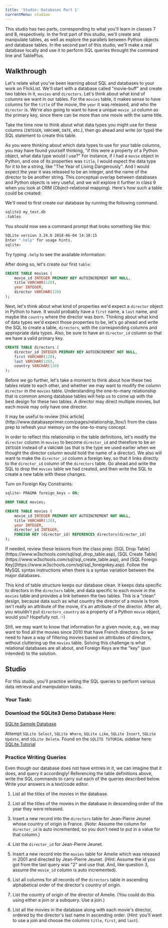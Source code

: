 ```yaml
---
title: 'Studio: Databases Part 1'
currentMenu: studios
---
```


This studio has two parts, corresponding to what you'll learn in classes 7 and 8, respectively. In the first part of this studio, we'll create and manipulate tables, as well as explore the parallels between Python objects and database tables. In the second part of this studio, we'll make a real database locally and use it to perform SQL queries throught the command line and TablePlus.

## Walkthrough

Let's relate what you've been learning about SQL and databases to your work on FlickList. We'll start with a database called "movie-buff" and create two tables in it, `movies` and `directors`. Let's think about what kind of columns we want in our tables. For the `movies` table, it makes sense to have columns for the `title` of the movie, the `year` it was released, and who the `director` is. We're also going to want to have a unique `movie_id` column as the primary key, since there can be more than one movie with the same title.

Take the time now to think about what data types you might use for these columns (`INTEGER`, `VARCHAR`, `DATE`, etc.), then go ahead and write (or type) the SQL statement to create this table.

As you were thinking about which data types to use for your table columns, you may have found yourself thinking, "if this were a property of a Python object, what data type would I use?" For instance, if I had a `movie` object in Python, and one of its properties was `title`, I would expect the data type for it to be a string, like "The Year of Living Dangerously". And I would expect the year it was released to be an integer, and the name of the director to be another string. This conceptual overlap between databases and Python objects is very useful, and we will explore it further in class 9 when you look at ORM (Object-relational mapping). Here's how such a table could be created:

We'll need to first create our database by running the following command.
```bash
sqlite3 my_test.db
.tables
```

You should now see a command prompt that looks something like this:
```bash
SQLite version 3.24.0 2018-06-04 14:10:15
Enter ".help" for usage hints.
sqlite>
```

Try typing `.help` to see the available information:

After doing so, let's create our first `table`:


```sql
CREATE TABLE movies (
    movie_id INTEGER PRIMARY KEY AUTOINCREMENT NOT NULL,
    title VARCHAR(120),
    year INTEGER,
    director VARCHAR(120)
);
```

Next, let's think about what kind of properties we'd expect a `director` object in Python to have. It would probably have a `first` name, a `last` name, and maybe the `country` where the director was born. Thinking about what kind of data types we'd expect those properties to be, let's go ahead and write the SQL to create a table, `directors`, with the corresponding columns and appropriate data types. Also, be sure to have an `director_id` column so that we have a valid primary key.

```sql
CREATE TABLE directors (
    director_id INTEGER PRIMARY KEY AUTOINCREMENT NOT NULL,
    first VARCHAR(120),
    last VARCHAR(120),
    country VARCHAR(120)
);
```

Before we go further, let's take a moment to think about how these two tables relate to each other, and whether we may want to modify the column `director` in the `movies` table. Understanding the one-to-many relationship that is common among database tables will help us to come up with the best design for these two tables. A director may direct multiple movies, but each movie may only have one director. 

<aside class="aside-note" markdown="1">
It may be useful to review [this article](http://www.databaseprimer.com/pages/relationship_1tox/) from the class prep to refresh your memory on the one-to-many concept.
</aside>

In order to reflect this relationship in the table definitions, let's modify the `director` column in `movies` to become `director_id` and therefore to be an `INTEGER` instead of a `VARCHAR` (as that is the type we used earlier when we thought the director column would hold the name of a director). We also will want to make the `director_id` column a foreign key, so that it links directly to the `director_id` column of the `directors` table. Go ahead and write the SQL to drop the `movies` table we had created, and then write the SQL to create a new table with these changes.

Turn on Foreign Key Constraints:
```sql
sqlite> PRAGMA foreign_keys = ON;
```

```sql
DROP TABLE movies;

CREATE TABLE movies (
    movie_id INTEGER PRIMARY KEY AUTOINCREMENT NOT NULL,
    title VARCHAR(120),
    year INTEGER,
    director_id INTEGER,
    FOREIGN KEY (director_id) REFERENCES directors(director_id)
);
```

<aside class="aside-note" markdown="1">
If needed, review these lessons from the class prep: [SQL Drop Table](https://www.w3schools.com/sql/sql_drop_table.asp), [SQL Create Table](https://www.w3schools.com/sql/sql_create_table.asp), and [SQL Foreign Key](https://www.w3schools.com/sql/sql_foreignkey.asp). Follow the MySQL syntax instructions when there is a syntax variation between the major databases.
</aside>

This kind of table structure keeps our database clean. It keeps data specific to directors in the `directors` table, and data specific to each movie in the `movies` table and provides a link between the two tables. This is a "clean" design, because data such as what country the director of a movie is from isn't really an attribute of the movie, it's an attribute of the director. After all, you wouldn't put `directors_country` as a property of a Python `movie` object, would you? Hopefully not. :-)

Still, we may want to know that information for a given movie, e.g., we may want to find all the movies since 2010 that have French directors. So we need to have a way of filtering movies based on attributes of directors, without cluttering up the `movies` table. Solving this challenge is what relational databases are all about, and Foreign Keys are the "key" (pun intended) to the solution.

## Studio

For this studio, you'll practice writing the SQL queries to perform various data retrieval and manipulation tasks.

### Your Task:

### Download the SQLite3 Demo Database Here:

[SQLite Sample Database](http://www.sqlitetutorial.net/sqlite-sample-database/)

Attempt `SQLite Select`, `SQLite Where`, `SQLite Like`, `SQLite Insert`, `SQLite Update`, and `SQLite Delete`.  Found on the `SQLITE TUTORIAL` sidebar here: [SQLite Tutorial](http://www.sqlitetutorial.net/)

### Practice Writing Queries

Even though our database does not have entries in it, we can imagine that it does, and query it accordingly! Referencing the table definitions above, write the SQL commands to carry out each of the queries described below. Write your answers in a text/code editor.

1. List all the titles of the movies in the database.

2. List all the titles of the movies in the database in descending order of the year they were released.

3. Insert a new record into the `directors` table for Jean-Pierre Jeunet whose country of origin is France. (*Note:* Assume the column for `director_id` is auto incremented, so you don't need to put in a value for that column.)

4. List the `director_id` for Jean-Pierre Jeunet.

5. Insert a new record into the `movies` table for Amelie which was released in 2001 and directed by Jean-Pierre Jeunet. (*Hint:* Assume the id you got from the last query was "2" and use that. And, like question 3, assume the `movie_id` column is auto incremented).

6. List all columns for all records of the `directors` table in ascending alphabetical order of the director's country of origin.

7. List the country of origin of the director of Amelie. (You could do this using either a join or a subquery. Use a join.)

8. List all the movies in the database along with each movie's director, ordered by the director's last name in ascending order. (*Hint:* you'll want to use a join and choose the columns `title`, `first`, and `last`).
